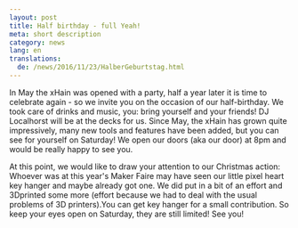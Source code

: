 ```yaml
---
layout: post
title: Half birthday - full Yeah!
meta: short description
category: news
lang: en
translations:
  de: /news/2016/11/23/HalberGeburtstag.html
---
```

In May the xHain was opened with a party, half a year later it is time to celebrate again - so we invite you on the occasion of our half-birthday. We took care of drinks and music, you: bring yourself and your friends! DJ Localhorst will be at the decks for us.
Since May, the xHain has grown quite impressively, many new tools and features have been added, but you can see for yourself on Saturday! We open our doors (aka our door) at 8pm and would be really happy to see you.

<!--more--> 
At this point, we would like to draw your attention to our Christmas action: Whoever was at this year's Maker Faire may have seen our little pixel heart key hanger and maybe already got one. We did put in a bit of an effort and 3Dprinted some more (effort because we had to deal with the usual problems of 3D printers).You can get key hanger for a small contribution. So keep your eyes open on Saturday, they are still limited! See you!